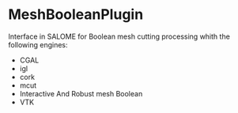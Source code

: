 MeshBooleanPlugin
=====

Interface in SALOME for Boolean mesh cutting processing whith the following engines:
* CGAL
* igl
* cork
* mcut
* Interactive And Robust mesh Boolean
* VTK
